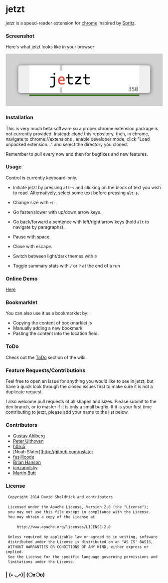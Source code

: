 # jetzt

*jetzt* is a speed-reader extension for [chrome](http://google.com/chrome) inspired by [Spritz](http://www.spritzinc.com/).

### Screenshot

Here's what jetzt looks like in your browser:

![](screenshot.png)

### Installation

This is very much beta software so a proper chrome extension package is not currently provided. Instead: clone this repository, then, in chrome, navigate to chrome://extensions , enable developer mode, click "Load unpacked extension..." and select the directory you cloned.

Remember to pull every now and then for bugfixes and new features.

### Usage

Control is currently keyboard-only.

- Initiate jetzt by pressing `alt`-`s` and clicking on the block of text you wish to read. Alternatively, select some text before pressing `alt`-`s`.

- Change size with `+`/`-`.

- Go faster/slower with up/down arrow keys.

- Go back/forward a sentence with left/right arrow keys (hold `alt` to navigate by paragraphs).

- Pause with space.

- Close with escape.

- Switch between light/dark themes with `0`

- Toggle summary stats with `/` or `?` at the end of a run

### Online Demo

[Here](http://ds300.github.com/jetzt/)

### Bookmarklet

You can also use it as a bookmarklet by:
- Copying the content of bookmarklet.js
- Manually adding a new bookmark
- Pasting the content into the location field.

### ToDo

Check out the [ToDo](https://github.com/ds300/jetzt/wiki/ToDo) section of the wiki.

### Feature Requests/Contributions

Feel free to open an issue for anything you would like to see in jetzt, but have a quick look through the closed issues first to make sure it is not a duplicate request.

I also welcome pull requests of all shapes and sizes. Please submit to the dev branch, or to master if it is only a small bugfix. If it is your first time contributing to jetzt, please add your name to the list below.


### Contributors

- [Gustav Ahlberg](https://github.com/Gyran)
- [Peter Uithoven](https://github.com/peteruithoven)
- [h0ru5](https://github.com/h0ru5)
- [Noah Slater](http://github.com/nslater
- [fusillicode](https://github.com/fusillicode)
- [Brian Hanson](https://github.com/brianjhanson)
- [ianzapolsky](https://github.com/ianzapolsky)
- [Martin Butt](https://github.com/martinkiva)


### License

     Copyright 2014 David Sheldrick and contributors

     Licensed under the Apache License, Version 2.0 (the "License");
     you may not use this file except in compliance with the License.
     You may obtain a copy of the License at

         http://www.apache.org/licenses/LICENSE-2.0

     Unless required by applicable law or agreed to in writing, software
     distributed under the License is distributed on an "AS IS" BASIS,
     WITHOUT WARRANTIES OR CONDITIONS OF ANY KIND, either express or implied.
     See the License for the specific language governing permissions and
     limitations under the License.
   

### | (• ◡•)| (❍ᴥ❍ʋ)
